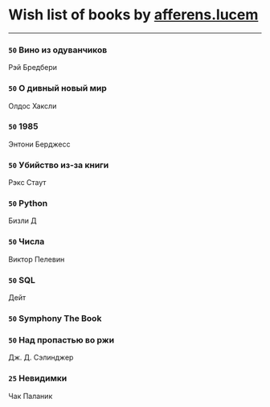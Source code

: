 # Wish list of books by [afferens.lucem](http://vk.com/id196071655)
---

### `50` Вино из одуванчиков
Рэй Бредбери

### `50` О дивный новый мир
Олдос Хаксли

### `50` 1985
Энтони Берджесс

### `50` Убийство из-за книги
Рэкс Стаут

### `50` Python
Бизли Д

### `50` Числа
Виктор Пелевин

### `50` SQL
Дейт

### `50` Symphony The Book

### `50` Над пропастью во ржи
Дж. Д. Сэлинджер

### `25` Невидимки
Чак Паланик

